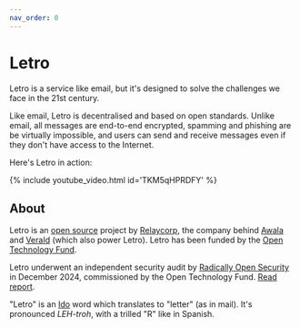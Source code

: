 ```yaml
---
nav_order: 0
---
```


# Letro

Letro is a service like email, but it's designed to solve the challenges we face in the 21st century.

Like email, Letro is decentralised and based on open standards. Unlike email, all messages are end-to-end encrypted, spamming and phishing are be virtually impossible, and users can send and receive messages even if they don't have access to the Internet.

Here's Letro in action:

{% include youtube_video.html id='TKM5qHPRDFY' %}

## About

Letro is an [open source](https://github.com/search?q=topic%3Aletro+org%3Arelaycorp&type=repositories) project by [Relaycorp](https://relaycorp.tech), the company behind [Awala](https://awala.network) and [VeraId](https://veraid.net) (which also power Letro). Letro has been funded by the [Open Technology Fund](https://opentech.fund).

Letro underwent an independent security audit by [Radically Open Security](https://radicallyopensecurity.com) in December 2024, commissioned by the Open Technology Fund.
[Read report](/archives/letro-security-audit-2024.pdf).

"Letro" is an [Ido](https://www.idolinguo.org.uk/general.htm) word which translates to "letter" (as in mail). It's pronounced _LEH-troh_, with a trilled "R" like in Spanish.

